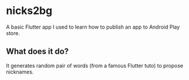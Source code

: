 # nicks2bg

A basic Flutter app I used to learn how to publish an app to Android Play store.

## What does it do?

It generates random pair of words (from a famous Flutter tuto) to propose nicknames.